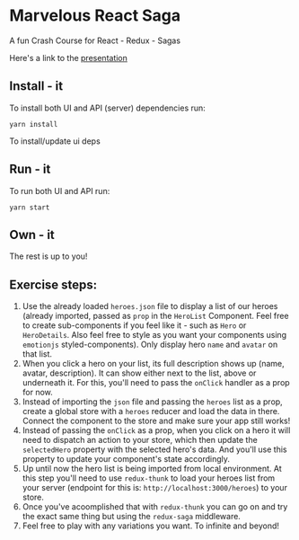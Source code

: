 # Marvelous React Saga

A fun Crash Course for React - Redux - Sagas

Here's a link to the [presentation](https://docs.google.com/presentation/d/1PJfp1tZjT2uK-lqnYnTgthH3w7OyZOTQFOGNBswt_iU/edit?usp=sharing)

## Install - it

To install both UI and API (server) dependencies run:

```node
yarn install
```

To install/update ui deps

## Run - it

To run both UI and API run:

```node
yarn start
```

## Own - it

The rest is up to you!

## Exercise steps:

1. Use the already loaded `heroes.json` file to display a list of our heroes (already imported, passed as `prop` in the `HeroList` Component. Feel free to create sub-components if you feel like it - such as `Hero` or `HeroDetails`. Also feel free to style as you want your components using `emotionjs` styled-components). Only display hero `name` and `avatar` on that list.
2. When you click a hero on your list, its full description shows up (name, avatar, description). It can show either next to the list, above or underneath it. For this, you'll need to pass the `onClick` handler as a prop for now.
3. Instead of importing the `json` file and passing the `heroes` list as a prop, create a global store with a `heroes` reducer and load the data in there. Connect the component to the store and make sure your app still works!
4. Instead of passing the `onClick` as a prop, when you click on a hero it will need to dispatch an action to your store, which then update the `selectedHero` property with the selected hero's data. And you'll use this property to update your component's state accordingly.
5. Up until now the hero list is being imported from local environment. At this step you'll need to use `redux-thunk` to load your heroes list from your server (endpoint for this is: `http://localhost:3000/heroes`) to your store.
6. Once you've acoomplished that with `redux-thunk` you can go on and try the exact same thing but using the `redux-saga` middleware.
7. Feel free to play with any variations you want. To infinite and beyond!
